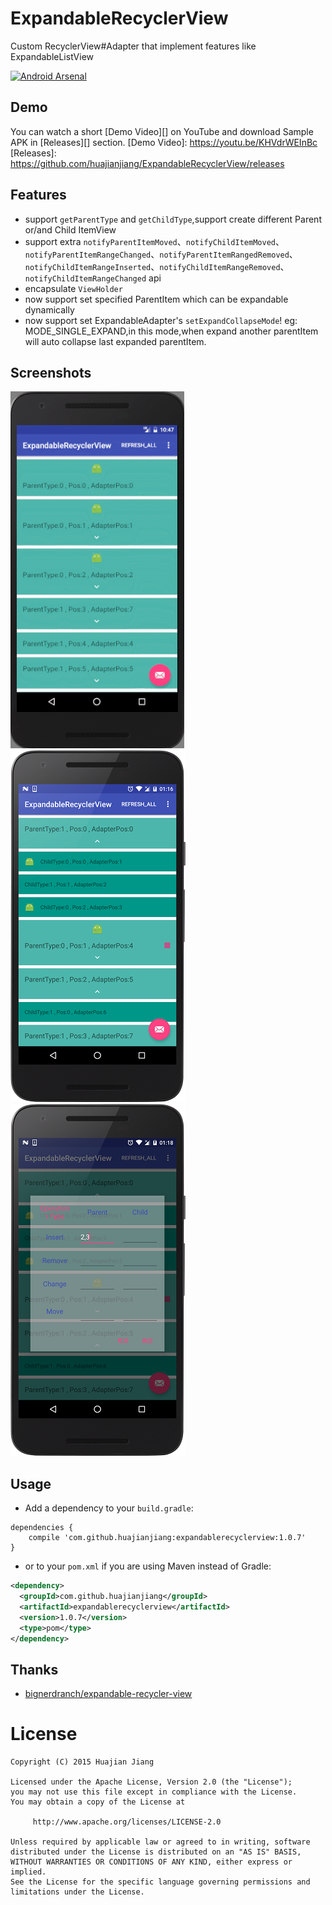 # ExpandableRecyclerView
Custom RecyclerView#Adapter that implement features like ExpandableListView

[![Android Arsenal](https://img.shields.io/badge/%20Android%20Arsenal%20-%20ExpandableRecyclerView%20-brightgreen.svg)](https://android-arsenal.com/details/1/5071)

## Demo
You can watch a short [Demo Video][] on YouTube and download Sample APK in [Releases][] section.
[Demo Video]: https://youtu.be/KHVdrWEInBc
[Releases]: https://github.com/huajianjiang/ExpandableRecyclerView/releases

## Features

* support `getParentType` and `getChildType`,support create different Parent or/and Child ItemView
* support extra `notifyParentItemMoved`、`notifyChildItemMoved`、`notifyParentItemRangeChanged`、`notifyParentItemRangedRemoved`、`notifyChildItemRangeInserted`、`notifyChildItemRangeRemoved`、`notifyChildItemRangeChanged` api
* encapsulate `ViewHolder`
* now support set specified ParentItem which can be expandable dynamically
* now support set ExpandableAdapter's `setExpandCollapseMode`! eg: MODE_SINGLE_EXPAND,in this mode,when expand another parentItem will auto collapse last expanded parentItem.

## Screenshots

![Demo](screenshots/demo.gif)
![Demo](/screenshots/screenshot_4.png)
![Demo](/screenshots/screenshot_5.png)

## Usage
* Add a dependency to your `build.gradle`:

```grooey
dependencies {
    compile 'com.github.huajianjiang:expandablerecyclerview:1.0.7'
}
```

* or to your `pom.xml` if you are using Maven instead of Gradle:

```XML
<dependency>
  <groupId>com.github.huajianjiang</groupId>
  <artifactId>expandablerecyclerview</artifactId>
  <version>1.0.7</version>
  <type>pom</type>
</dependency>
```

## Thanks

* [bignerdranch/expandable-recycler-view](https://github.com/bignerdranch/expandable-recycler-view)

License
=======

    Copyright (C) 2015 Huajian Jiang

    Licensed under the Apache License, Version 2.0 (the "License");
    you may not use this file except in compliance with the License.
    You may obtain a copy of the License at

         http://www.apache.org/licenses/LICENSE-2.0

    Unless required by applicable law or agreed to in writing, software
    distributed under the License is distributed on an "AS IS" BASIS,
    WITHOUT WARRANTIES OR CONDITIONS OF ANY KIND, either express or implied.
    See the License for the specific language governing permissions and
    limitations under the License.
